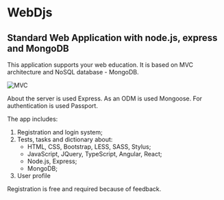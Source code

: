 # WebDjs
## Standard Web Application with node.js, express and  MongoDB

This application supports your web education. It is based on MVC architecture and NoSQL database - MongoDB.

![MVC](https://www.codeproject.com/KB/aspnet/528117/16.JPG "MVC")

About the server is used Express. As an ODM is used Mongoose. For authentication is used Passport.

The app includes:
1. Registration and login system;
2. Tests, tasks and dictionary about:
   - HTML, CSS, Bootstrap, LESS, SASS, Stylus;
   - JavaScript, JQuery, TypeScript, Angular, React;
   - Node.js, Express;
   - MongoDB;
3. User profile


 Registration is free and required because of feedback.